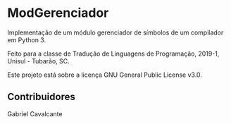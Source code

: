 # ModGerenciador
Implementação de um módulo gerenciador de símbolos de um compilador em Python 3.

Feito para a classe de Tradução de Linguagens de Programação, 2019-1, Unisul - Tubarão, SC.

Este projeto está sobre a licença GNU General Public License v3.0.

## Contribuidores
Gabriel Cavalcante
